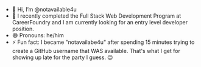 - 👋 Hi, I’m @notavailable4u
- 🌱 I recently completed the Full Stack Web Development Program at CareerFoundry and I am currently looking for an entry level developer position.
- 😄 Pronouns: he/him
- ⚡ Fun fact: I became "notavailabe4u" after spending 15 minutes trying to create a GitHub username that WAS available. That's what I get for showing up late for the party I guess. :wink:

<!---
notavailable4u/notavailable4u is a ✨ special ✨ repository because its `README.md` (this file) appears on your GitHub profile.
You can click the Preview link to take a look at your changes.
--->
